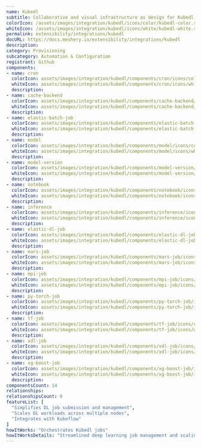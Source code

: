 ```yaml
---
name: Kubedl
subtitle: Collaborative and visual infrastructure as design for Kubedl
colorIcon: /assets/images/integration/kubedl/icons/color/kubedl-color.svg
whiteIcon: /assets/images/integration/kubedl/icons/white/kubedl-white.svg
permalink: extensibility/integrations/kubedl
docURL: https://docs.meshery.io/extensibility/integrations/kubedl
description: 
category: Provisioning
subcategory: Automation & Configuration
registrant: Github
components: 
- name: cron
  colorIcon: assets/images/integration/kubedl/components/cron/icons/color/cron-color.svg
  whiteIcon: assets/images/integration/kubedl/components/cron/icons/white/cron-white.svg
  description: 
- name: cache-backend
  colorIcon: assets/images/integration/kubedl/components/cache-backend/icons/color/cache-backend-color.svg
  whiteIcon: assets/images/integration/kubedl/components/cache-backend/icons/white/cache-backend-white.svg
  description: 
- name: elastic-batch-job
  colorIcon: assets/images/integration/kubedl/components/elastic-batch-job/icons/color/elastic-batch-job-color.svg
  whiteIcon: assets/images/integration/kubedl/components/elastic-batch-job/icons/white/elastic-batch-job-white.svg
  description: 
- name: model
  colorIcon: assets/images/integration/kubedl/components/model/icons/color/model-color.svg
  whiteIcon: assets/images/integration/kubedl/components/model/icons/white/model-white.svg
  description: 
- name: model-version
  colorIcon: assets/images/integration/kubedl/components/model-version/icons/color/model-version-color.svg
  whiteIcon: assets/images/integration/kubedl/components/model-version/icons/white/model-version-white.svg
  description: 
- name: notebook
  colorIcon: assets/images/integration/kubedl/components/notebook/icons/color/notebook-color.svg
  whiteIcon: assets/images/integration/kubedl/components/notebook/icons/white/notebook-white.svg
  description: 
- name: inference
  colorIcon: assets/images/integration/kubedl/components/inference/icons/color/inference-color.svg
  whiteIcon: assets/images/integration/kubedl/components/inference/icons/white/inference-white.svg
  description: 
- name: elastic-dl-job
  colorIcon: assets/images/integration/kubedl/components/elastic-dl-job/icons/color/elastic-dl-job-color.svg
  whiteIcon: assets/images/integration/kubedl/components/elastic-dl-job/icons/white/elastic-dl-job-white.svg
  description: 
- name: mars-job
  colorIcon: assets/images/integration/kubedl/components/mars-job/icons/color/mars-job-color.svg
  whiteIcon: assets/images/integration/kubedl/components/mars-job/icons/white/mars-job-white.svg
  description: 
- name: mpi-job
  colorIcon: assets/images/integration/kubedl/components/mpi-job/icons/color/mpi-job-color.svg
  whiteIcon: assets/images/integration/kubedl/components/mpi-job/icons/white/mpi-job-white.svg
  description: 
- name: py-torch-job
  colorIcon: assets/images/integration/kubedl/components/py-torch-job/icons/color/py-torch-job-color.svg
  whiteIcon: assets/images/integration/kubedl/components/py-torch-job/icons/white/py-torch-job-white.svg
  description: 
- name: tf-job
  colorIcon: assets/images/integration/kubedl/components/tf-job/icons/color/tf-job-color.svg
  whiteIcon: assets/images/integration/kubedl/components/tf-job/icons/white/tf-job-white.svg
  description: 
- name: xdl-job
  colorIcon: assets/images/integration/kubedl/components/xdl-job/icons/color/xdl-job-color.svg
  whiteIcon: assets/images/integration/kubedl/components/xdl-job/icons/white/xdl-job-white.svg
  description: 
- name: xg-boost-job
  colorIcon: assets/images/integration/kubedl/components/xg-boost-job/icons/color/xg-boost-job-color.svg
  whiteIcon: assets/images/integration/kubedl/components/xg-boost-job/icons/white/xg-boost-job-white.svg
  description: 
componentsCount: 14
relationships: 
relationshipsCount: 0
featureList: [
  "Simplifies DL job submission and management",
  "Scales DL workloads across multiple nodes",
  "Integrates with Kubeflow"
]
howItWorks: "Orchestrates Kubedl jobs"
howItWorksDetails: "Streamlined deep learning job management and scaling on Kubernetes"
---
```

